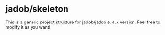 # jadob/skeleton

This is a generic project structure for jadob/jadob `0.4.x` version. Feel free to modify it as you want!


